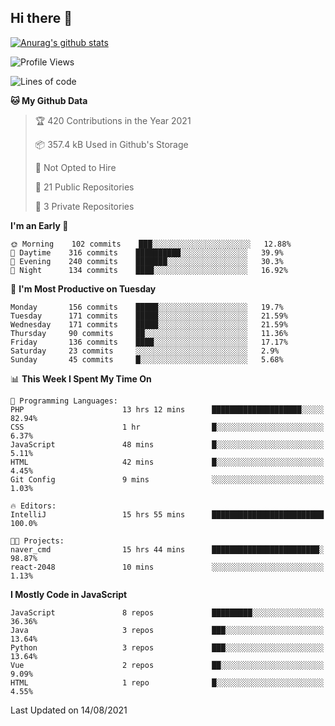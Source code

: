 ## Hi there 👋

[![Anurag's github stats](https://github-readme-stats.vercel.app/api?username=Songwonseok)](https://github.com/anuraghazra/github-readme-stats)



<!--START_SECTION:waka-->
![Profile Views](http://img.shields.io/badge/Profile%20Views-4-blue)

![Lines of code](https://img.shields.io/badge/From%20Hello%20World%20I%27ve%20Written-2.9%20million%20lines%20of%20code-blue)

**🐱 My Github Data** 

> 🏆 420 Contributions in the Year 2021
 > 
> 📦 357.4 kB Used in Github's Storage 
 > 
> 🚫 Not Opted to Hire
 > 
> 📜 21 Public Repositories 
 > 
> 🔑 3 Private Repositories  
 > 
**I'm an Early 🐤** 

```text
🌞 Morning    102 commits    ███░░░░░░░░░░░░░░░░░░░░░░   12.88% 
🌆 Daytime    316 commits    ██████████░░░░░░░░░░░░░░░   39.9% 
🌃 Evening    240 commits    ███████░░░░░░░░░░░░░░░░░░   30.3% 
🌙 Night      134 commits    ████░░░░░░░░░░░░░░░░░░░░░   16.92%

```
📅 **I'm Most Productive on Tuesday** 

```text
Monday       156 commits    █████░░░░░░░░░░░░░░░░░░░░   19.7% 
Tuesday      171 commits    █████░░░░░░░░░░░░░░░░░░░░   21.59% 
Wednesday    171 commits    █████░░░░░░░░░░░░░░░░░░░░   21.59% 
Thursday     90 commits     ██░░░░░░░░░░░░░░░░░░░░░░░   11.36% 
Friday       136 commits    ████░░░░░░░░░░░░░░░░░░░░░   17.17% 
Saturday     23 commits     ░░░░░░░░░░░░░░░░░░░░░░░░░   2.9% 
Sunday       45 commits     █░░░░░░░░░░░░░░░░░░░░░░░░   5.68%

```


📊 **This Week I Spent My Time On** 

```text
💬 Programming Languages: 
PHP                      13 hrs 12 mins      ████████████████████░░░░░   82.94% 
CSS                      1 hr                █░░░░░░░░░░░░░░░░░░░░░░░░   6.37% 
JavaScript               48 mins             █░░░░░░░░░░░░░░░░░░░░░░░░   5.11% 
HTML                     42 mins             █░░░░░░░░░░░░░░░░░░░░░░░░   4.45% 
Git Config               9 mins              ░░░░░░░░░░░░░░░░░░░░░░░░░   1.03%

🔥 Editors: 
IntelliJ                 15 hrs 55 mins      █████████████████████████   100.0%

🐱‍💻 Projects: 
naver_cmd                15 hrs 44 mins      ████████████████████████░   98.87% 
react-2048               10 mins             ░░░░░░░░░░░░░░░░░░░░░░░░░   1.13%

```

**I Mostly Code in JavaScript** 

```text
JavaScript               8 repos             █████████░░░░░░░░░░░░░░░░   36.36% 
Java                     3 repos             ███░░░░░░░░░░░░░░░░░░░░░░   13.64% 
Python                   3 repos             ███░░░░░░░░░░░░░░░░░░░░░░   13.64% 
Vue                      2 repos             ██░░░░░░░░░░░░░░░░░░░░░░░   9.09% 
HTML                     1 repo              █░░░░░░░░░░░░░░░░░░░░░░░░   4.55%

```



 Last Updated on 14/08/2021
<!--END_SECTION:waka-->
